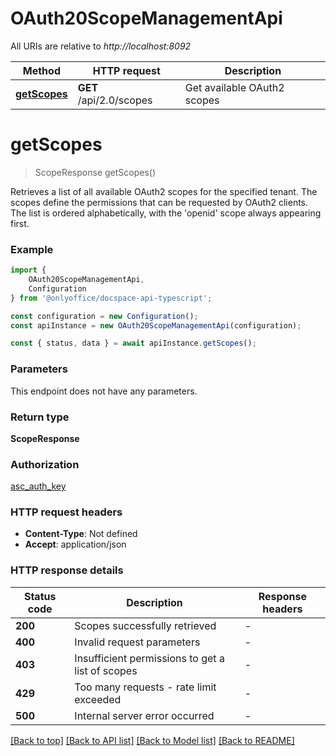 # OAuth20ScopeManagementApi

All URIs are relative to *http://localhost:8092*

|Method | HTTP request | Description|
|------------- | ------------- | -------------|
|[**getScopes**](#getscopes) | **GET** /api/2.0/scopes | Get available OAuth2 scopes|

# **getScopes**
> ScopeResponse getScopes()

Retrieves a list of all available OAuth2 scopes for the specified tenant. The scopes define the permissions that can be requested by OAuth2 clients. The list is ordered alphabetically, with the \'openid\' scope always appearing first.

### Example

```typescript
import {
    OAuth20ScopeManagementApi,
    Configuration
} from '@onlyoffice/docspace-api-typescript';

const configuration = new Configuration();
const apiInstance = new OAuth20ScopeManagementApi(configuration);

const { status, data } = await apiInstance.getScopes();
```

### Parameters
This endpoint does not have any parameters.


### Return type

**ScopeResponse**

### Authorization

[asc_auth_key](../README.md#asc_auth_key)

### HTTP request headers

 - **Content-Type**: Not defined
 - **Accept**: application/json


### HTTP response details
| Status code | Description | Response headers |
|-------------|-------------|------------------|
|**200** | Scopes successfully retrieved |  -  |
|**400** | Invalid request parameters |  -  |
|**403** | Insufficient permissions to get a list of scopes |  -  |
|**429** | Too many requests - rate limit exceeded |  -  |
|**500** | Internal server error occurred |  -  |

[[Back to top]](#) [[Back to API list]](../README.md#documentation-for-api-endpoints) [[Back to Model list]](../README.md#documentation-for-models) [[Back to README]](../README.md)

